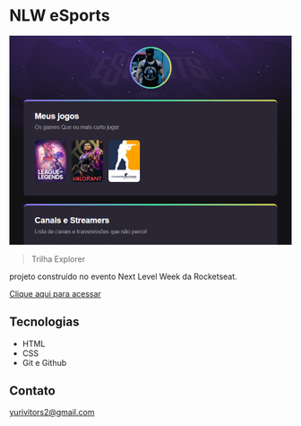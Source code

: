 # NLW eSports

![preview](./github/preview.png)

 >Trilha Explorer

projeto construído no
evento Next Level Week da Rocketseat.

[Clique aqui para acessar](https://yurivss1.github.io/NLW/)


## Tecnologias

- HTML
- CSS
- Git e Github

## Contato
yurivitors2@gmail.com
